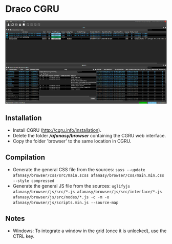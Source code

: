 # Draco CGRU

![Screenshot](/screenshot.png)

## Installation
* Install CGRU (http://cgru.info/installation).
* Delete the folder ***/afanasy/browser*** containing the CGRU web interface.
* Copy the folder 'browser' to the same location in CGRU.

## Compilation
* Generate the general CSS file from the sources:
`sass --update afanasy/browser/css/src/main.scss afanasy/browser/css/main.min.css --style compressed`
* Generate the general JS file from the sources:
`uglifyjs afanasy/browser/js/src/*.js afanasy/browser/js/src/interface/*.js afanasy/browser/js/src/nodes/*.js -c -m -o afanasy/browser/js/scripts.min.js --source-map`

## Notes
* Windows: To integrate a window in the grid (once it is unlocked), use the CTRL key.
